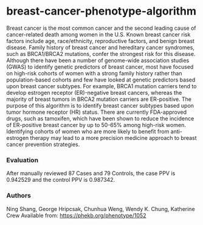 # breast-cancer-phenotype-algorithm

Breast cancer is the most common cancer and the second leading cause of cancer-related death among women in the U.S. Known breast cancer risk factors include age, race/ethnicity, reproductive factors, and benign breast disease. Family history of breast cancer and hereditary cancer syndromes, such as BRCA1/BRCA2 mutations, confer the strongest risk for this disease. Although there have been a number of genome-wide association studies (GWAS) to identify genetic predictors of breast cancer, most have focused on high-risk cohorts of women with a strong family history rather than population-based cohorts and few have looked at genetic predictors based upon breast cancer subtypes. For example, BRCA1 mutation carriers tend to develop estrogen receptor (ER)-negative breast cancers, whereas the majority of breast tumors in BRCA2 mutation carriers are ER-positive. The purpose of this algorithm is to identify breast cancer subtypes based upon tumor hormone receptor (HR) status. There are currently FDA-approved drugs, such as tamoxifen, which have been shown to reduce the incidence of ER-positive breast cancer by up to 50-65% among high-risk women. Identifying cohorts of women who are more likely to benefit from anti-estrogen therapy may lead to a more precision medicine approach to breast cancer prevention strategies.

### Evaluation
After manually reviewed 87 Cases and 79 Controls, the case PPV is 0.942529 and the control PPV is 0.987342.

### Authors
Ning Shang, George Hripcsak, Chunhua Weng, Wendy K. Chung, Katherine Crew
Available from: https://phekb.org/phenotype/1052

